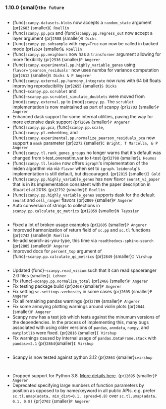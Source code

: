 ### 1.10.0 {small}`the future`

```{rubric} Features
```

* {func}`scanpy.datasets.blobs` now accepts a `random_state` argument {pr}`2683` {smaller}`E Roellin`
* {func}`scanpy.pp.pca` and {func}`scanpy.pp.regress_out` now accept a layer argument {pr}`2588` {smaller}`S Dicks`
* {func}`scanpy.pp.subsample` with `copy=True` can now be called in backed mode {pr}`2624` {smaller}`E Roellin`
* {func}`scanpy.pp.neighbors` now has a `transformer` argument allowing for more flexibility {pr}`2536` {smaller}`P Angerer`
* {func}`scanpy.experimental.pp.highly_variable_genes` using `flavor='pearson_residuals'`
  now uses numba for variance computation {pr}`2612` {smaller}`S Dicks & P Angerer`
* {func}`scanpy.external.pp.harmony_integrate` now runs with 64 bit floats improving reproducibility {pr}`2655` {smaller}`S Dicks`
* {func}`~scanpy.pp.scrublet` and {func}`~scanpy.pp.scrublet_simulate_doublets` were moved from {mod}`scanpy.external.pp` to {mod}`scanpy.pp`.
  The `scrublet` implementation is now maintained as part of scanpy {pr}`2703` {smaller}`P Angerer`
* Enhanced dask support for some internal utilities, paving the way for more extensive dask support {pr}`2696` {smaller}`P Angerer`
* {func}`scanpy.pp.pca`, {func}`scanpy.pp.scale`, {func}`scanpy.pl.embedding`, and {func}`scanpy.experimental.pp.normalize_pearson_residuals_pca`
  now support a `mask` parameter {pr}`2272` {smaller}`C Bright, T Marcella, & P Angerer`
* {func}`scanpy.tl.rank_genes_groups` no longer warns that it's default was changed from t-test_overestim_var to t-test {pr}`2798` {smaller}`L Heumos`
* {func}`scanpy.tl.leiden` now offers `igraph`'s implementation of the leiden algorithm via  via `flavor` when set to `igraph`.  `leidenalg`'s implementation is still default, but discouraged.  {pr}`2815` {smaller}`I Gold`
* {func}`scanpy.pp.highly_variable_genes` has new flavor `seurat_v3_paper` that is in its implementation consistent with the paper description in Stuart et al 2018. {pr}`2792` {smaller}`E Roellin`
* {func}`scanpy.pp.highly_variable_genes` supports dask for the default `seurat` and `cell_ranger` flavors {pr}`2809` {smaller}`P Angerer`
* Auto conversion of strings to collections in `scanpy.pp.calculate_qc_metrics` {pr}`2859` {smaller}`N Teyssier`

```{rubric} Docs
```
* Fixed a lot of broken usage examples {pr}`2605` {smaller}`P Angerer`
* Improved harmonization of return field of `sc.pp` and `sc.tl` functions {pr}`2742` {smaller}`E Roellin`
* Re-add search-as-you-type, this time via `readthedocs-sphinx-search` {pr}`2805` {smaller}`P Angerer`
* Improved docs for `percent_top` argument of {func}`~scanpy.pp.calculate_qc_metrics` {pr}`2849` {smaller}`I Virshup`

```{rubric} Bug fixes
```

* Updated {func}`~scanpy.read_visium` such that it can read spaceranger 2.0 files {smaller}`L Lehner`
* Fix {func}`~scanpy.pp.normalize_total` {pr}`2466` {smaller}`P Angerer`
* Fix testing package build {pr}`2468` {smaller}`P Angerer`
* Fix setting `sc.settings.verbosity` in some cases {pr}`2605` {smaller}`P Angerer`
* Fix all remaining pandas warnings {pr}`2789` {smaller}`P Angerer`
* Fix some annoying plotting warnings around violin plots {pr}`2844` {smaller}`P Angerer`
* Scanpy now has a test job which tests against the minumum versions of the dependencies. In the process of implementing this, many bugs associated with using older versions of `pandas`, `anndata`, `numpy`, and `matplotlib` were fixed. {pr}`2816` {smaller}`I Virshup`
* Fix warnings caused by internal usage of `pandas.DataFrame.stack` with `pandas>=2.1` {pr}`2864`{smaller}`I Virshup`

```{rubric} Development
```

* Scanpy is now tested against python 3.12 {pr}`2863` {smaller}`ivirshup`

```{rubric} Ecosystem
```

```{rubric} Deprecations
```

* Dropped support for Python 3.8. [More details here](https://numpy.org/neps/nep-0029-deprecation_policy.html). {pr}`2695` {smaller}`P Angerer`
* Deprecated specifying large numbers of function parameters by position as opposed to by name/keyword in all public APIs.
  e.g. prefer `sc.tl.umap(adata, min_dist=0.1, spread=0.8)` over `sc.tl.umap(adata, 0.1, 0.8)` {pr}`2702` {smaller}`P Angerer`

